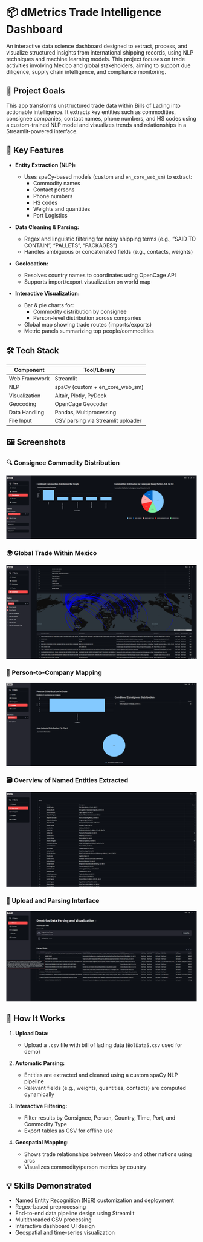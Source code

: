 # 📦 dMetrics Trade Intelligence Dashboard

An interactive data science dashboard designed to extract, process, and visualize structured insights from international shipping records, using NLP techniques and machine learning models. This project focuses on trade activities involving Mexico and global stakeholders, aiming to support due diligence, supply chain intelligence, and compliance monitoring.

## 🧠 Project Goals

This app transforms unstructured trade data within Bills of Lading into actionable intelligence. It extracts key entities such as commodities, consignee companies, contact names, phone numbers, and HS codes using a custom-trained NLP model and visualizes trends and relationships in a Streamlit-powered interface.

## 🚀 Key Features

- **Entity Extraction (NLP):**
  - Uses spaCy-based models (custom and `en_core_web_sm`) to extract:
    - Commodity names
    - Contact persons
    - Phone numbers
    - HS codes
    - Weights and quantities
    - Port Logistics

- **Data Cleaning & Parsing:**
  - Regex and linguistic filtering for noisy shipping terms (e.g., “SAID TO CONTAIN”, “PALLETS”, “PACKAGES”)
  - Handles ambiguous or concatenated fields (e.g., contacts, weights)

- **Geolocation:**
  - Resolves country names to coordinates using OpenCage API
  - Supports import/export visualization on world map

- **Interactive Visualization:**
  - Bar & pie charts for:
    - Commodity distribution by consignee
    - Person-level distribution across companies
  - Global map showing trade routes (imports/exports)
  - Metric panels summarizing top people/commodities

## 🛠 Tech Stack

| Component      | Tool/Library              |
|----------------|---------------------------|
| Web Framework  | Streamlit                 |
| NLP            | spaCy (custom + en_core_web_sm) |
| Visualization  | Altair, Plotly, PyDeck     |
| Geocoding      | OpenCage Geocoder          |
| Data Handling  | Pandas, Multiprocessing    |
| File Input     | CSV parsing via Streamlit uploader |

## 🖼 Screenshots

### 🔍 Consignee Commodity Distribution
![image alt](https://github.com/romelo05/dMetrics-global-logistics-project/blob/main/images/Consignee.png)

### 🌍 Global Trade Within Mexico
![image alt](https://github.com/romelo05/dMetrics-global-logistics-project/blob/main/images/Location.png)

### 👤 Person-to-Company Mapping
![image alt](https://github.com/romelo05/dMetrics-global-logistics-project/blob/main/images/People.png)

### 🗃 Overview of Named Entities Extracted
![image alt](https://github.com/romelo05/dMetrics-global-logistics-project/blob/main/images/Overview.png)

### 📂 Upload and Parsing Interface
![image alt](https://github.com/romelo05/dMetrics-global-logistics-project/blob/main/images/Upload.png)

## 🧪 How It Works

1. **Upload Data:**
   - Upload a `.csv` file with bill of lading data (`BolData5.csv` used for demo)

2. **Automatic Parsing:**
   - Entities are extracted and cleaned using a custom spaCy NLP pipeline
   - Relevant fields (e.g., weights, quantities, contacts) are computed dynamically

3. **Interactive Filtering:**
   - Filter results by Consignee, Person, Country, Time, Port, and Commodity Type
   - Export tables as CSV for offline use

4. **Geospatial Mapping:**
   - Shows trade relationships between Mexico and other nations using arcs
   - Visualizes commodity/person metrics by country

## 💡 Skills Demonstrated

- Named Entity Recognition (NER) customization and deployment
- Regex-based preprocessing
- End-to-end data pipeline design using Streamlit
- Multithreaded CSV processing
- Interactive dashboard UI design
- Geospatial and time-series visualization

